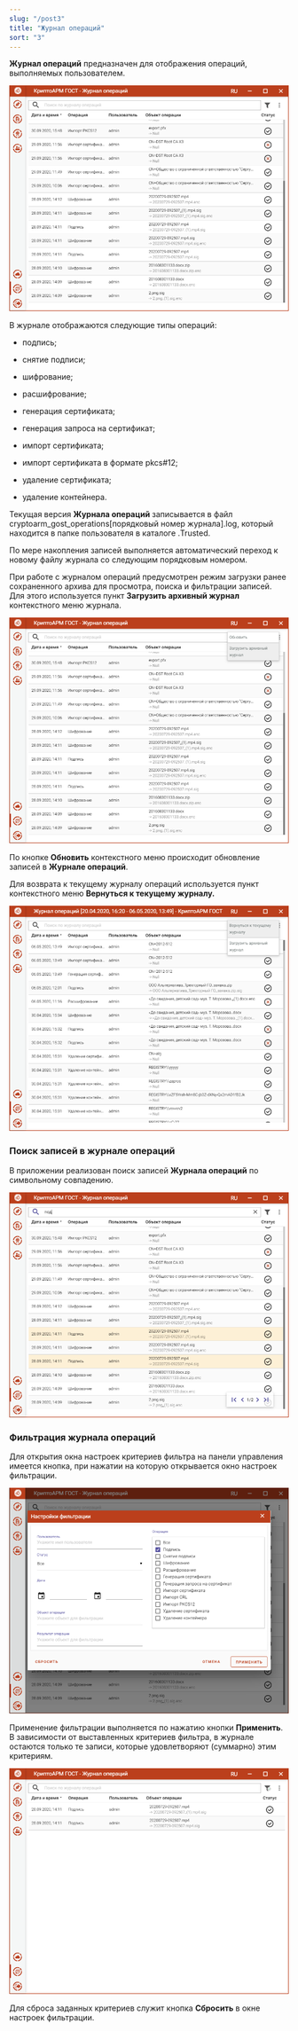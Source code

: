 ```yaml
---
slug: "/post3"
title: "Журнал операций"
sort: "3"
---
```


**Журнал операций** предназначен для отображения операций, выполняемых
пользователем.

![transaction_log.png](./images/transaction_log.png "Журнал операций")


В журнале отображаются следующие типы операций:

-   подпись;

-   снятие подписи;

-   шифрование;

-   расшифрование;

-   генерация сертификата;

-   генерация запроса на сертификат;

-   импорт сертификата;

-   импорт сертификата в формате pkcs\#12;

-   удаление сертификата;

-   удаление контейнера.

Текущая версия **Журнала операций** записывается в файл cryptoarm_gost_operations[порядковый номер журнала].log, который находится в папке пользователя в каталоге .Trusted.

По мере накопления записей выполняется автоматический переход к новому файлу журнала со следующим порядковым номером.

При работе с журналом операций предусмотрен режим загрузки ранее сохраненного архива для просмотра, поиска и фильтрации записей. Для этого используется пункт **Загрузить архивный журнал** контекстного меню журнала.

![archive_log.png](./images/archive_log.png "Контекстное меню журнала операций")


По кнопке **Обновить** контекстного меню происходит обновление записей в **Журнале операций**.

Для возврата к текущему журналу операций используется пункт контекстного меню **Вернуться к текущему журналу.**

![return_to_log.png](./images/return_to_log.png "Контекстное меню архивного журанала операций")

### **Поиск записей в журнале операций**

В приложении реализован поиск записей **Журнала операций** по символьному совпадению.

![search_log.png](./images/search_log.png "Поиск записей в журнале операций")


### **Фильтрация журнала операций**

Для открытия окна настроек критериев фильтра на панели управления имеется кнопка, при нажатии на которую открывается окно настроек фильтрации.

![log_filter.png](./images/log_filter.png "Настройки критериев фильтра журнала операций")


Применение фильтрации выполняется по нажатию кнопки **Применить**. В зависимости от выставленных критериев фильтра, в журнале остаются только те записи, которые удовлетворяют (суммарно) этим критериям.

![filter_result.png](./images/filter_result.png "Результат применения фильтрации журнала операций")


Для сброса заданных критериев служит кнопка **Сбросить** в окне настроек фильтрации.

